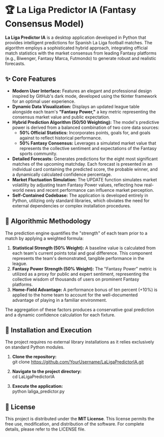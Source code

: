 # **🏆 La Liga Predictor IA (Fantasy Consensus Model)**

**La Liga Predictor IA** is a desktop application developed in Python that provides intelligent predictions for Spanish La Liga football matches. The algorithm employs a sophisticated hybrid approach, integrating official match statistics with the market consensus from leading Fantasy platforms (e.g., Biwenger, Fantasy Marca, Futmondo) to generate robust and realistic forecasts.

## **✨ Core Features**

* **Modern User Interface:** Features an elegant and professional design inspired by GitHub's dark mode, developed using the tkinter framework for an optimal user experience.  
* **Dynamic Data Visualization:** Displays an updated league table alongside each team's **"Fantasy Power,"** a key metric representing the consensus market value and public expectation.  
* **Hybrid Prediction Algorithm (50/50 Weighting):** The model's predictive power is derived from a balanced combination of two core data sources:  
  * **50% Official Statistics:** Incorporates points, goals for, and goals against to reflect historical performance.  
  * **50% Fantasy Consensus:** Leverages a simulated market value that represents the collective sentiment and expectations of the Fantasy sports community.  
* **Detailed Forecasts:** Generates predictions for the eight most significant matches of the upcoming matchday. Each forecast is presented in an individual card containing the predicted score, the probable winner, and a dynamically calculated confidence percentage.  
* **Market Fluctuation Simulation:** The UPDATE function simulates market volatility by adjusting team Fantasy Power values, reflecting how real-world news and recent performance can influence market perception.  
* **Self-Contained Codebase:** The application is developed entirely in Python, utilizing only standard libraries, which obviates the need for external dependencies or complex installation procedures.

## **🧠 Algorithmic Methodology**

The prediction engine quantifies the "strength" of each team prior to a match by applying a weighted formula:

1. **Statistical Strength (50% Weight):** A baseline value is calculated from each team's current points total and goal difference. This component represents the team's demonstrated, tangible performance in the league.  
2. **Fantasy Power Strength (50% Weight):** The "Fantasy Power" metric is utilized as a proxy for public and expert sentiment, representing the collective wisdom of thousands of users on prominent Fantasy platforms.  
3. **Home-Field Advantage:** A performance bonus of ten percent (+10%) is applied to the home team to account for the well-documented advantage of playing in a familiar environment.

The aggregation of these factors produces a conservative goal prediction and a dynamic confidence calculation for each fixture.

## **🚀 Installation and Execution**

The project requires no external library installations as it relies exclusively on standard Python modules.

1. **Clone the repository:**  
   git clone https://github.com/YourUsername/LaLigaPredictorIA.git

2. **Navigate to the project directory:**  
   cd LaLigaPredictorIA

3. **Execute the application:**  
   python laliga\_predictor.py

## **📜 License**

This project is distributed under the **MIT License**. This license permits the free use, modification, and distribution of the software. For complete details, please refer to the LICENSE file.